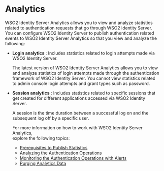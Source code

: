 # Analytics

WSO2 Identity Server Analytics allows you to view and analyze statistics
related to authentication requests that go through WSO2 Identity Server.
You can configure WSO2 Identity Server to publish authentication related
events to WSO2 Identity Server Analytics so that you view and analyze
the following:

-   **Login analytics** : Includes statistics related to login attempts
    made via WSO2 Identity Server.

    The latest version of WSO2 Identity Server Analytics allows you to
    view and analyze statistics of login attempts made through the
    authentication framework of WSO2 Identity Server. You cannot view
    statistics related to admin console login attempts and grant types
    such as password.

-   **Session analytics** : Includes statistics related to specific
    sessions that get created for different applications accessed via
    WSO2 Identity Server.

    A session is the time duration between a successful log on and the
    subsequent log off by a specific user.
    
    For more information on how to work with WSO2 Identity Server Analytics,	
    explore the following topics:	
    
    -   [Prerequisites to Publish Statistics](../../learn/prerequisites-to-publish-statistics)	
    -   [Analyzing the Authentication Operations](../../learn/analyzing-the-authentication-operations)	
    -   [Monitoring the Authentication Operations with Alerts](../../learn/monitoring-the-authentication-operations-with-alerts)	
    -   [Purging Analytics Data](../../learn/purging-analytics-data)
